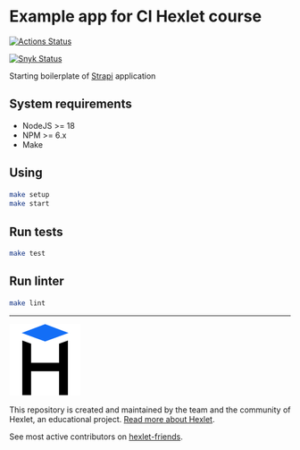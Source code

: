 # Example app for CI Hexlet course
[![Actions Status](https://github.com/michael-nmg/hexlet-ci-app/actions/workflows/hci_app_workflow.yml/badge.svg)](https://github.com/michael-nmg/hexlet-ci-app/actions)

[![Snyk Status](https://github.com/michael-nmg/hexlet-ci-app/actions/workflows/snyk.yml/badge.svg)](https://github.com/michael-nmg/hexlet-ci-app/actions)

Starting boilerplate of [Strapi](https://strapi.io/) application

## System requirements

* NodeJS >= 18
* NPM >= 6.x
* Make

## Using

```sh
make setup
make start
```

## Run tests

```sh
make test
```

## Run linter

```sh
make lint
```

---

[![Hexlet Ltd. logo](https://raw.githubusercontent.com/Hexlet/assets/master/images/hexlet_logo128.png)](https://hexlet.io/?utm_source=github&utm_medium=link&utm_campaign=hexlet-ci-app)

This repository is created and maintained by the team and the community of Hexlet, an educational project. [Read more about Hexlet](https://hexlet.io/?utm_source=github&utm_medium=link&utm_campaign=hexlet-ci-app).

See most active contributors on [hexlet-friends](https://friends.hexlet.io/).
